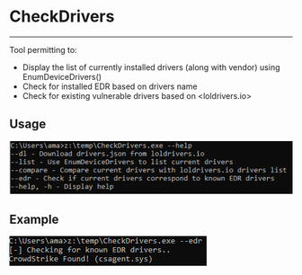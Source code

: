 # CheckDrivers

----

Tool permitting to:
- Display the list of currently installed drivers (along with vendor) using EnumDeviceDrivers() 
- Check for installed EDR based on drivers name
- Check for existing vulnerable drivers based on <loldrivers.io>

## Usage

![screenshot](resources/help.PNG)


## Example

![screenshot](resources/edr.png)


